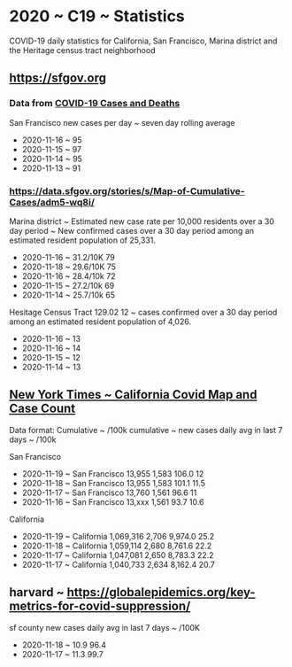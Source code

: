# 2020 ~ C19 ~ Statistics

COVID-19 daily statistics for California, San Francisco, Marina district and the Heritage census tract neighborhood

## https://sfgov.org

### Data from [COVID-19 Cases and Deaths]( https://data.sfgov.org/stories/s/dak2-gvuj )

San Francisco new cases per day ~ seven day rolling average

* 2020-11-16 ~ 95
* 2020-11-15 ~ 97
* 2020-11-14 ~ 95
* 2020-11-13 ~ 91

### https://data.sfgov.org/stories/s/Map-of-Cumulative-Cases/adm5-wq8i/

Marina district ~ Estimated new case rate per 10,000 residents over a 30 day period ~ New confirmed cases over a 30 day period among an estimated resident population of 25,331.

* 2020-11-16 ~ 31.2/10K 79 
* 2020-11-18 ~ 29.6/10K 75
* 2020-11-16 ~ 28.4/10k 72
* 2020-11-15 ~ 27.2/10k 69
* 2020-11-14 ~ 25.7/10k 65

Hesitage Census Tract 129.02 12  ~ cases confirmed over a 30 day period among an estimated resident population of 4,026.

* 2020-11-16 ~ 13
* 2020-11-16 ~ 14
* 2020-11-15 ~ 12
* 2020-11-14 ~ 13


## [New York Times ~ California Covid Map and Case Count]( https://www.nytimes.com/interactive/2020/us/california-coronavirus-cases.html#county )

Data format: Cumulative ~ /100k cumulative ~ new cases daily avg in last 7 days ~ /100k

San Francisco

* 2020-11-19 ~ San Francisco	13,955	1,583	106.0	12
* 2020-11-18 ~ San Francisco	13,955	1,583	101.1	11.5
* 2020-11-17 ~ San Francisco	13,760	1,561	96.6	11
* 2020-11-16 ~ San Francisco	13,xxx	1,561	93.7	10.6

California

* 2020-11-19 ~ California	1,069,316	2,706	9,974.0	25.2
* 2020-11-18 ~ California	1,059,114	2,680	8,761.6	22.2
* 2020-11-17 ~ California	1,047,081	2,650	8,783.3	22.2
* 2020-11-17 ~ California	1,040,733	2,634	8,162.4	20.7

## harvard ~ https://globalepidemics.org/key-metrics-for-covid-suppression/

sf county new cases daily avg in last 7 days ~ /100K

* 2020-11-18 ~ 10.9 96.4
* 2020-11-17 ~ 11.3 99.7

